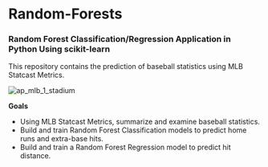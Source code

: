 # Random-Forests
### Random Forest Classification/Regression Application in Python Using scikit-learn

This repository contains the prediction of baseball statistics using MLB Statcast Metrics.

![ap_mlb_1_stadium](https://user-images.githubusercontent.com/41403941/56247467-aea64980-6059-11e9-9308-f35c5d5ea3d9.jpg)

**Goals**

- Using MLB Statcast Metrics, summarize and examine baseball statistics.
- Build and train Random Forest Classification models to predict home runs and extra-base hits.
- Build and train a Random Forest Regression model to predict hit distance.
